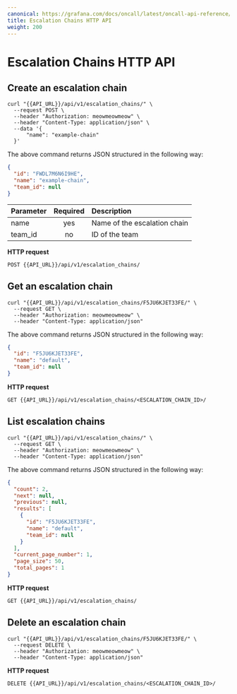 ```yaml
---
canonical: https://grafana.com/docs/oncall/latest/oncall-api-reference/escalation_chains/
title: Escalation Chains HTTP API
weight: 200
---
```


# Escalation Chains HTTP API

## Create an escalation chain

```shell
curl "{{API_URL}}/api/v1/escalation_chains/" \
  --request POST \
  --header "Authorization: meowmeowmeow" \
  --header "Content-Type: application/json" \
  --data '{
      "name": "example-chain"
  }'
```

The above command returns JSON structured in the following way:

```json
{
  "id": "FWDL7M6N6I9HE",
  "name": "example-chain",
  "team_id": null
}
```

| Parameter | Required | Description                  |
| --------- | :------: | :--------------------------- |
| name      |   yes    | Name of the escalation chain |
| team_id   |    no    | ID of the team               |

**HTTP request**

`POST {{API_URL}}/api/v1/escalation_chains/`

## Get an escalation chain

```shell
curl "{{API_URL}}/api/v1/escalation_chains/F5JU6KJET33FE/" \
  --request GET \
  --header "Authorization: meowmeowmeow" \
  --header "Content-Type: application/json"
```

The above command returns JSON structured in the following way:

```json
{
  "id": "F5JU6KJET33FE",
  "name": "default",
  "team_id": null
}
```

**HTTP request**

`GET {{API_URL}}/api/v1/escalation_chains/<ESCALATION_CHAIN_ID>/`

## List escalation chains

```shell
curl "{{API_URL}}/api/v1/escalation_chains/" \
  --request GET \
  --header "Authorization: meowmeowmeow" \
  --header "Content-Type: application/json"
```

The above command returns JSON structured in the following way:

```json
{
  "count": 2,
  "next": null,
  "previous": null,
  "results": [
    {
      "id": "F5JU6KJET33FE",
      "name": "default",
      "team_id": null
    }
  ],
  "current_page_number": 1,
  "page_size": 50,
  "total_pages": 1
}
```

**HTTP request**

`GET {{API_URL}}/api/v1/escalation_chains/`

## Delete an escalation chain

```shell
curl "{{API_URL}}/api/v1/escalation_chains/F5JU6KJET33FE/" \
  --request DELETE \
  --header "Authorization: meowmeowmeow" \
  --header "Content-Type: application/json"
```

**HTTP request**

`DELETE {{API_URL}}/api/v1/escalation_chains/<ESCALATION_CHAIN_ID>/`
